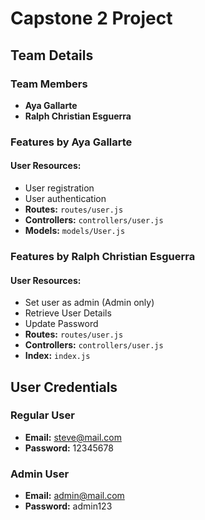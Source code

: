 # Capstone 2 Project

## Team Details

### Team Members
- **Aya Gallarte**
- **Ralph Christian Esguerra**

### Features by Aya Gallarte
#### User Resources:
- User registration
- User authentication
- **Routes:** `routes/user.js`
- **Controllers:** `controllers/user.js`
- **Models:** `models/User.js`

### Features by Ralph Christian Esguerra
#### User Resources:
- Set user as admin (Admin only)
- Retrieve User Details
- Update Password
- **Routes:** `routes/user.js`
- **Controllers:** `controllers/user.js`
- **Index:** `index.js`

## User Credentials

### Regular User
- **Email:** steve@mail.com
- **Password:** 12345678

### Admin User
- **Email:** admin@mail.com
- **Password:** admin123
